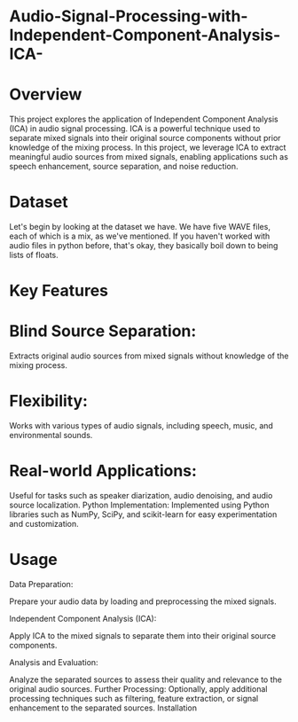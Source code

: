# Audio-Signal-Processing-with-Independent-Component-Analysis-ICA-

# Overview

This project explores the application of Independent Component Analysis (ICA) in audio signal processing. ICA is a powerful technique used to separate mixed signals into their original source components without prior knowledge of the mixing process. In this project, we leverage ICA to extract meaningful audio sources from mixed signals, enabling applications such as speech enhancement, source separation, and noise reduction.

# Dataset

Let's begin by looking at the dataset we have. We have five WAVE files, each of which is a mix, as we've mentioned. If you haven't worked with audio files in python before, that's okay, they basically boil down to being lists of floats.

# Key Features

# Blind Source Separation: 

Extracts original audio sources from mixed signals without knowledge of the mixing process.

# Flexibility: 

Works with various types of audio signals, including speech, music, and environmental sounds.

# Real-world Applications: 

Useful for tasks such as speaker diarization, audio denoising, and audio source localization.
Python Implementation: Implemented using Python libraries such as NumPy, SciPy, and scikit-learn for easy experimentation and customization.

# Usage

Data Preparation: 

Prepare your audio data by loading and preprocessing the mixed signals.

Independent Component Analysis (ICA): 

Apply ICA to the mixed signals to separate them into their original source components.

Analysis and Evaluation: 

Analyze the separated sources to assess their quality and relevance to the original audio sources.
Further Processing: Optionally, apply additional processing techniques such as filtering, feature extraction, or signal enhancement to the separated sources.
Installation


